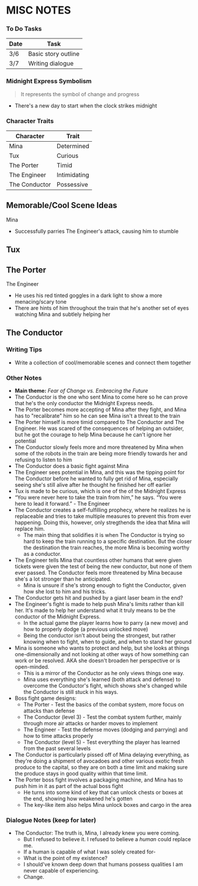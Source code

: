 # MISC NOTES

### To Do Tasks
| Date | Task |
| ---- | ---- |
| 3/6 | Basic story outline |
| 3/7 | Writing dialogue |

### Midnight Express Symbolism
>It represents the symbol of change and progress
- There's a new day to start when the clock strikes midnight

### Character Traits
| Character | Trait |
| --------- | ----- |
| Mina | Determined |
| Tux | Curious |
| The Porter | Timid |
| The Engineer | Intimidating |
| The Conductor | Possessive |

## Memorable/Cool Scene Ideas
Mina
- Successfully parries The Engineer's attack, causing him to stumble

Tux
- 

The Porter
- 

The Engineer
- He uses his red tinted goggles in a dark light to show a more menacing/scary tone
- There are hints of him throughout the train that he's another set of eyes watching Mina and subtlely helping her

The Conductor
- 

### Writing Tips
- Write a collection of cool/memorable scenes and connect them together

### Other Notes
- **Main theme:** *Fear of Change vs. Embracing the Future*
- The Conductor is the one who sent Mina to come here so he can prove that he's the only conductor the Midnight Express needs.
- The Porter becomes more accepting of Mina after they fight, and Mina has to "recalibrate" him so he can see Mina isn't a threat to the train
- The Porter himself is more timid compared to The Conductor and The Engineer. He was scared of the consequences of helping an outsider, but he got the courage to help Mina because he can't ignore her potential
- The Conductor slowly feels more and more threatened by Mina when some of the robots in the train are being more friendly towards her and refusing to listen to him
- The Conductor does a basic fight against Mina 
- The Engineer sees potential in Mina, and this was the tipping point for The Conductor before he wanted to fully get rid of Mina, especially seeing she's still alive after he thought he finished her off earlier
- Tux is made to be curious, which is one of the  of the Midnight Express
- “You were never here to take the train from him,” he says. “You were here to lead it forward.” - The Engineer
- The Conductor creates a self-fulfilling prophecy, where he realizes he is replaceable and tries to take multiple measures to prevent this from ever happening. Doing this, however, only stregthends the idea that Mina will replace him.
    - The main thing that solidifies it is when The Conductor is trying so hard to keep the train running to a specific destination. But the closer the destination the train reaches, the more Mina is becoming worthy as a conductor.
- The Engineer tells Mina that countless other humans that were given tickets were given the test of being the new conductor, but none of them ever passed. The Conductor feels more threatened by Mina because she's a lot stronger than he anticipated.
    - Mina is unsure if she's strong enough to fight the Conductor, given how she lost to him and his tricks.
- The Conductor gets hit and pushed by a giant laser beam in the end?
- The Engineer's fight is made to help push Mina's limits rather than kill her. It's made to help her understand what it truly means to be the conductor of the Midnight Express.
    - In the actual game the player learns how to parry (a new move) and how to properly dodge (a previous unlocked move)
    - Being the conductor isn't about being the strongest, but rather knowing when to fight, when to guide, and when to stand her ground
- Mina is someone who wants to protect and help, but she looks at things one-dimensionally and not looking at other ways of how something can work or be resolved. AKA she doesn't broaden her perspective or is open-minded.
    - This is a mirror of the Conductor as he only views things one way.
    - Mina uses everything she's learned (both attack and defense) to overcome the Conductor's fight, which shows she's changed while the Conductor is still stuck in his ways.
- Boss fight game designs:
    - The Porter - Test the basics of the combat system, more focus on attacks than defense
    - The Conductor (level 3) - Test the combat system further, mainly through more air attacks or harder moves to implement
    - The Engineer - Test the defense moves (dodging and parrying) and how to time attacks properly
    - The Conductor (level 5) - Test everything the player has learned from the past several levels
- The Conductor is particularly pissed off of Mina delaying everything, as they're doing a shipment of avocadoes and other various exotic fresh produce to the capital, so they are on both a time limit and making sure the produce stays in good quality within that time limit.
- The Porter boss fight involves a packaging machine, and Mina has to push him in it as part of the actual boss fight
    - He turns into some kind of key that can unlock chests or boxes at the end, showing how weakened he's gotten
    - The key-like item also helps Mina unlock boxes and cargo in the area

### Dialogue Notes (keep for later)
- The Conductor: The truth is, Mina, I already knew you were coming.
    - But I refused to believe it. I refused to believe a *human* could replace me.
    - If a human is capable of what I was solely created for-
    - What is the point of my existence?
    - I should've known deep down that humans possess qualities I am never capable of experiencing.
    - Change.